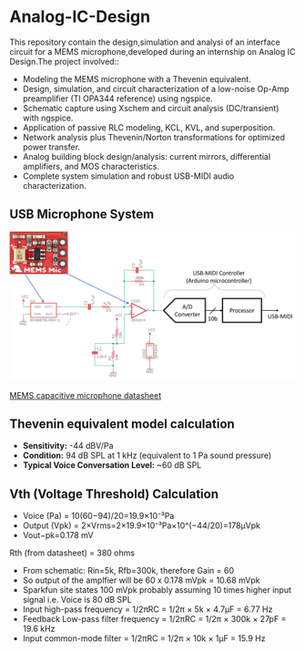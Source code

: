 # Analog-IC-Design

This repository contain the design,simulation and analysi of an interface circuit for a MEMS microphone,developed during an internship on Analog IC Design.The project involved::

- Modeling the MEMS microphone with a Thevenin equivalent.
- Design, simulation, and circuit characterization of a low-noise Op-Amp preamplifier (TI OPA344 reference) using ngspice.
- Schematic capture using Xschem and circuit analysis (DC/transient) with ngspice.
- Application of passive RLC modeling, KCL, KVL, and superposition.
- Network analysis plus Thevenin/Norton transformations for optimized power transfer.
- Analog building block design/analysis: current mirrors, differential amplifiers, and MOS characteristics.
- Complete system simulation and robust USB-MIDI audio characterization.

  
## USB Microphone System
![image alt](https://github.com/anushkab3611/Analog-IC-Design/blob/31e1efe007e80781c36d9283a420e5e063e4862f/circuit/Fig-d1-1-USBmic.png)

[MEMS capacitive microphone datasheet](https://cdn.sparkfun.com/assets/0/5/8/b/1/SPH8878LR5H-1_Lovato_DS.pdf)
## Thevenin equivalent model calculation


- **Sensitivity:** -44 dBV/Pa  
- **Condition:** 94 dB SPL at 1 kHz (equivalent to 1 Pa sound pressure)  
- **Typical Voice Conversation Level:** ~60 dB SPL

## Vth (Voltage Threshold) Calculation

- Voice (Pa) = 10(60−94)/20=19.9×10⁻³Pa  
- Output (Vpk) = 2×Vrms=2×19.9×10⁻³Pa×10^(−44/20)=178μVpk  
- Vout−pk=0.178 mV

Rth (from datasheet) = 380 ohms  


- From schematic: Rin=5k, Rfb=300k, therefore Gain = 60  
- So output of the amplfier will be 60 x 0.178 mVpk = 10.68 mVpk  
- Sparkfun site states 100 mVpk probably assuming 10 times higher input signal i.e. Voice is 80 dB SPL
- Input high-pass frequency = 1/2πRC = 1/2π × 5k × 4.7μF = 6.77 Hz  
- Feedback Low-pass filter frequency = 1/2πRC = 1/2π × 300k × 27pF = 19.6 kHz  
- Input common-mode filter = 1/2πRC = 1/2π × 10k × 1μF = 15.9 Hz

